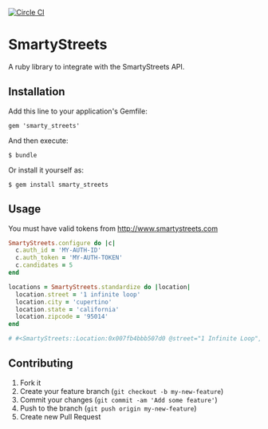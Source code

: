 [![Circle CI](https://circleci.com/gh/russ/smarty_streets.svg?style=svg)](https://circleci.com/gh/russ/smarty_streets)

# SmartyStreets

A ruby library to integrate with the SmartyStreets API.

## Installation

Add this line to your application's Gemfile:

    gem 'smarty_streets'

And then execute:

    $ bundle

Or install it yourself as:

    $ gem install smarty_streets

## Usage

You must have valid tokens from http://www.smartystreets.com

```ruby
SmartyStreets.configure do |c|
  c.auth_id = 'MY-AUTH-ID'
  c.auth_token = 'MY-AUTH-TOKEN'
  c.candidates = 5
end

locations = SmartyStreets.standardize do |location|
  location.street = '1 infinite loop'
  location.city = 'cupertino'
  location.state = 'california'
  location.zipcode = '95014'
end

# #<SmartyStreets::Location:0x007fb4bbb507d0 @street="1 Infinite Loop", @city="Cupertino", @state="CA", @zipcode="95014-2083", @delivery_point_barcode="950142083017", @components={"primary_number"=>"1", "street_name"=>"Infinite", "street_suffix"=>"Loop", "city_name"=>"Cupertino", "state_abbreviation"=>"CA", "zipcode"=>"95014", "plus4_code"=>"2083", "delivery_point"=>"01", "delivery_point_check_digit"=>"7"}, @metadata={"record_type"=>"S", "county_fips"=>"06085", "county_name"=>"Santa Clara", "carrier_route"=>"C067", "congressional_district"=>"18", "rdi"=>"Commercial", "elot_sequence"=>"0031", "elot_sort"=>"A", "latitude"=>37.33118, "longitude"=>-122.03062, "precision"=>"Zip9"}>
```

## Contributing

1. Fork it
2. Create your feature branch (`git checkout -b my-new-feature`)
3. Commit your changes (`git commit -am 'Add some feature'`)
4. Push to the branch (`git push origin my-new-feature`)
5. Create new Pull Request
